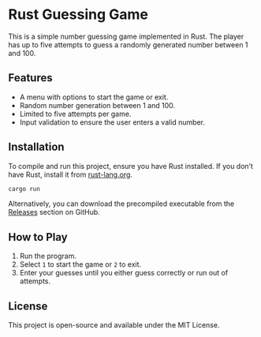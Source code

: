 # Rust Guessing Game

This is a simple number guessing game implemented in Rust. The player has up to five attempts to guess a randomly generated number between 1 and 100.

## Features

- A menu with options to start the game or exit.
- Random number generation between 1 and 100.
- Limited to five attempts per game.
- Input validation to ensure the user enters a valid number.

## Installation

To compile and run this project, ensure you have Rust installed. If you don’t have Rust, install it from [rust-lang.org](https://www.rust-lang.org/).

```sh
cargo run
```

Alternatively, you can download the precompiled executable from the [Releases](https://github.com/YOUR_GITHUB_USERNAME/YOUR_REPO_NAME/releases) section on GitHub.

## How to Play

1. Run the program.
2. Select `1` to start the game or `2` to exit.
3. Enter your guesses until you either guess correctly or run out of attempts.

## License

This project is open-source and available under the MIT License.

